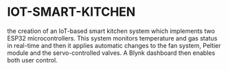 # IOT-SMART-KITCHEN
the creation of an IoT-based smart kitchen system which implements two ESP32 microcontrollers. This system monitors temperature and gas status in real-time and then it applies automatic changes to the fan system, Peltier module and the servo-controlled valves. A Blynk dashboard then enables both user control. 
